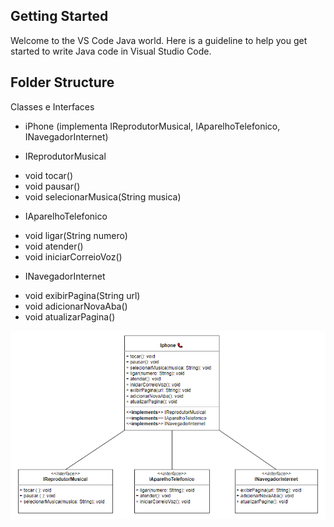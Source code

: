 ## Getting Started

Welcome to the VS Code Java world. Here is a guideline to help you get started to write Java code in Visual Studio Code.

## Folder Structure

Classes e Interfaces

* iPhone (implementa IReprodutorMusical, IAparelhoTelefonico, INavegadorInternet)

* IReprodutorMusical

- void tocar()
- void pausar()
- void selecionarMusica(String musica)

* IAparelhoTelefonico

- void ligar(String numero)
- void atender()
- void iniciarCorreioVoz()

* INavegadorInternet

- void exibirPagina(String url)
- void adicionarNovaAba()
- void atualizarPagina()

![alt text](image.png)

